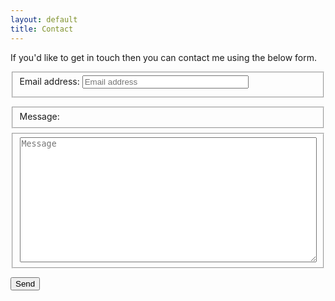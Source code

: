 ```yaml
---
layout: default
title: Contact
---
```


If you'd like to get in touch then you can contact me using the below form.

<form name="contact" action="thank-you" netlify netlify-honeypot="Name">
  <fieldset style="display:none">
    <label for="name">Leave blank if you're human:</label>
    <input type="text" name="Name" id="name" placeholder="Leave blank if you're human">
  </fieldset>
  <fieldset style="margin-bottom:1em">
    <label for="email" style="display:inline-block; margin-bottom:0.5em">Email address:</label>
    <input type="email" name="Sender" id="email" placeholder="Email address" style="box-sizing:border-box; width:100%; max-width:20em" required>
  </fieldset>
  <fieldset style="margin-bottom:0.5em">
    <label for="message">Message:</label>
  </fieldset>
  <fieldset style="margin-bottom:1em">
    <textarea name="Message" id="message" placeholder="Message" style="box-sizing:border-box; width:100%; max-width:60em; height:15em" required></textarea>
  </fieldset>
  <button type="submit" style="margin-bottom:1em">Send</button>
</form>
